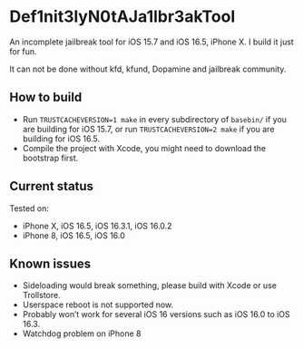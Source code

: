 # Def1nit3lyN0tAJa1lbr3akTool

An incomplete jailbreak tool for iOS 15.7 and iOS 16.5, iPhone X. I build it just for fun.

It can not be done without kfd, kfund, Dopamine and jailbreak community.

## How to build

- Run `TRUSTCACHEVERSION=1 make` in every subdirectory of `basebin/` if you are building for iOS 15.7, or run `TRUSTCACHEVERSION=2 make` if you are building for iOS 16.5. 
- Compile the project with Xcode, you might need to download the bootstrap first.

## Current status

Tested on: 
- iPhone X, iOS 16.5, iOS 16.3.1, iOS 16.0.2
- iPhone 8, iOS 16.5, iOS 16.0

## Known issues

- Sideloading would break something, please build with Xcode or use Trollstore.
- Userspace reboot is not supported now.
- Probably won’t work for several iOS 16 versions such as iOS 16.0 to iOS 16.3.
- Watchdog problem on iPhone 8
